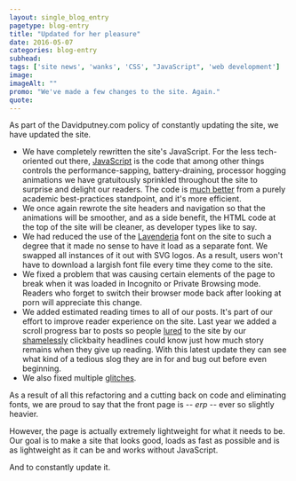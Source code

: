 ```yaml
---
layout: single_blog_entry
pagetype: blog-entry
title: "Updated for her pleasure"
date: 2016-05-07
categories: blog-entry
subhead:
tags: ['site news', 'wanks', 'CSS', "JavaScript", 'web development']
image:
imageAlt: ""
promo: "We've made a few changes to the site. Again."
quote:
---
```

As part of the Davidputney.com policy of constantly updating the site, we have updated the site.


* We have completely rewritten the site's JavaScript. For the less tech-oriented out there, [JavaScript][1] is the code that among other things controls the performance-sapping, battery-draining, processor hogging animations we have gratuitously sprinkled throughout the site to surprise and delight our readers. The code is [much better][3] from a purely academic best-practices standpoint, and it's more efficient.
* We once again rewrote the site headers and navigation so that the animations will be smoother, and as a side benefit, the HTML code at the top of the site will be cleaner, as developer types like to say.
* We had reduced the use of the [Lavenderia][2] font on the site to such a degree that it made no sense to have it load as a separate font. We swapped all instances of it out with SVG logos. As a result, users won't have to download a largish font file every time they come to the site.
* We fixed a problem that was causing certain elements of the page to break when it was loaded in Incognito or Private Browsing mode. Readers who forget to switch their browser mode back after looking at porn will appreciate this change.
* We added estimated reading times to all of our posts. It's part of our effort to improve reader experience on the site. Last year we added a scroll progress bar to posts so people [lured][4] to the site by our [shamelessly][5] clickbaity headlines could know just how much story remains when they give up reading. With this latest update they can see what kind of a tedious slog they are in for and bug out before even beginning.
* We also fixed multiple [glitches][6].

As a result of all this refactoring and a cutting back on code and eliminating fonts, we are proud to say that the front page is -- *erp* -- ever so slightly heavier.

However, the page is actually extremely lightweight for what it needs to be. Our goal is to make a site that looks good, loads as fast as possible and is as lightweight as it can be and works without JavaScript.

And to constantly update it.

[1]:https://en.wikipedia.org/wiki/JavaScript
[2]:http://www.losttype.com/font/?name=lavanderia
[3]:http://yellowlab.tools/result/eeggd4nig7
[4]:https://en.wikipedia.org/wiki/Siren_(mythology)
[5]:https://www.davidputney.com/2016/04/star-wars-porno.html
[6]:https://www.youtube.com/watch?v=Lz9810Y7ZRw
